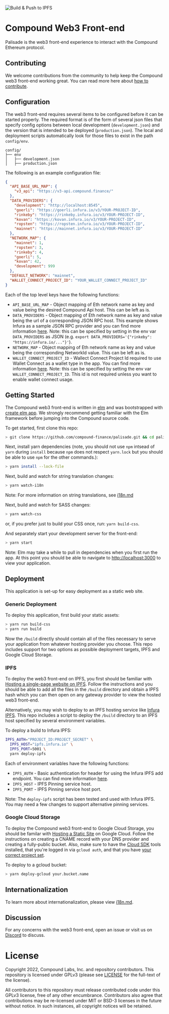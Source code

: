![Build & Push to IPFS](https://github.com/compound-finance/palisade/actions/workflows/build-workflow.yml/badge.svg)

# Compound Web3 Front-end

Palisade is the web3 front-end experience to interact with the Compound Ethereum protocol.

## Contributing

We welcome contributions from the community to help keep the Compound web3 front-end working great. You can read more here about [how to contribute](CONTRIBUTING.md).

## Configuration

The web3 front-end requires several items to be configured before it can be started properly. The required format is of the form of several json files that specify config options between local development (`development.json`) and the version that is intended to be deployed (`production.json`). The local and deployment scripts automatically look for those files to exist in the path `config/env`.

```
config/
├── env
│   ├── development.json
│   ├── production.json
```

The following is an example configuration file:

```json
{
  "API_BASE_URL_MAP": {
    "v3_api": "https://v3-api.compound.finance/"
  },
  "DATA_PROVIDERS": {
    "development": "http://localhost:8545",
    "goerli": "https://goerli.infura.io/v3/YOUR-PROJECT-ID",
    "rinkeby": "https://rinkeby.infura.io/v3/YOUR-PROJECT-ID",
    "kovan": "https://kovan.infura.io/v3/YOUR-PROJECT-ID",
    "ropsten": "https://ropsten.infura.io/v3/YOUR-PROJECT-ID",
    "mainnet": "https://mainnet.infura.io/v3/YOUR-PROJECT-ID"
  },
  "NETWORK_MAP": {
    "mainnet": 1,
    "ropsten": 3,
    "rinkeby": 4,
    "goerli": 5,
    "kovan": 42,
    "development": 999
  },
  "DEFAULT_NETWORK": "mainnet",
  "WALLET_CONNECT_PROJECT_ID": "YOUR_WALLET_CONNECT_PROJECT_ID"
}
```

Each of the top level keys have the following functions:

- `API_BASE_URL_MAP` - Object mapping of Eth network name as key and value being the desired Compound Api host. This can be left as is.
- `DATA_PROVIDERS` - Object mapping of Eth network name as key and value being the url of a corresponding JSON RPC host. This example shows Infura as a sample JSON RPC provider and you can find more information [here](https://infura.io/docs/ethereum). Note: this can be specified by setting in the env var `DATA_PROVIDERS` as JSON (e.g. `export DATA_PROVIDERS='{"rinkeby": "https://infura.io/..."}'`).
- `NETWORK_MAP` - Object mapping of Eth network name as key and value being the corresponding NetworkId value. This can be left as is.
- `WALLET_CONNECT_PROJECT_ID` - Wallect Connect Project Id required to use Wallet Connect as a wallet type in the app. You can find more information [here](https://docs.walletconnect.com/2.0/). Note: this can be specified by setting the env var `WALLET_CONNECT_PROJECT_ID`. This id is not required unless you want to enable wallet connect usage.

## Getting Started

The Compound web3 front-end is written in [elm](http://elm-lang.org/) and was bootstrapped with [create elm app](https://github.com/halfzebra/create-elm-app). We strongly recommend getting familiar with the Elm framework before jumping into the Compound source code.

To get started, first clone this repo:

```bash
> git clone https://github.com/compound-finance/palisade.git && cd palisade
```

Next, install yarn dependencies (note, you should not use `npm` intsead of `yarn` during `install` because `npm` does not respect `yarn.lock` but you should be able to use `npm` for the other commands.):

```bash
> yarn install --lock-file
```

Next, build and watch for string translation changes:

```bash
> yarn watch-i18n
```

Note: For more information on string translations, see [i18n.md](i18n.md)

Next, build and watch for SASS changes:

```bash
> yarn watch-css
```

or, if you prefer just to build your CSS once, run: `yarn build-css`.

And separately start your development server for the front-end:

```bash
> yarn start
```

Note: Elm may take a while to pull in dependencies when you first run the app. At this point you should be able to navigate to [http://localhost:3000](http://localhost:3000) to view your application.

## Deployment

This application is set-up for easy deployment as a static web site.

### Generic Deployment

To deploy this application, first build your static assets:

```bash
> yarn run build-css
> yarn run build
```

Now the `/build` directly should contain all of the files necessary to serve your application from whatever hosting provider you choose. This repo includes support for two options as possible deployment targets, IPFS and Google Cloud Storage.

### IPFS

To deploy the web3 front-end on IPFS, you first should be familiar with [Hosting a single-page website on IPFS](https://docs.ipfs.io/how-to/websites-on-ipfs/single-page-website/). Follow the instructions and you should be able to add all the files in the `/build` directory and obtain a IPFS hash which you can then open on any gateway provider to view the hosted web3 front-end.

Alternatively, you may wish to deploy to an IPFS hosting service like [Infura IPFS](https://infura.io/docs/ipfs#section/Getting-started). This repo includes a script to deploy the `/build` directory to an IPFS host specified by several environment variables.

To deploy a build to Infura IPFS:

```bash
IPFS_AUTH="PROJECT_ID:PROJECT_SECRET" \
  IPFS_HOST="ipfs.infura.io" \
  IPFS_PORT=5001 \
  yarn deploy-ipfs
```

Each of environment variables have the following functions:

- `IPFS_AUTH` - Basic authentication for header for using the Infura IPFS add endpoint. You can find more information [here](https://infura.io/docs/ipfs#section/Authentication).
- `IPFS_HOST` - IPFS Pinning service host.
- `IPFS_PORT` - IPFS Pinning service host port.

Note: The `deploy-ipfs` script has been tested and used with Infura IPFS. You may need a few changes to support alternative pinning services.

### Google Cloud Storage

To deploy the Compound web3 front-end to Google Cloud Storage, you should be familar with [Hosting a Static Site](https://cloud.google.com/storage/docs/hosting-static-website) on Google Cloud. Follow the instructions on creating a CNAME record with your DNS provider and creating a fully-public bucket. Also, make sure to have the [Cloud SDK](https://cloud.google.com/sdk/) tools installed, that you're logged in via `gcloud auth`, and that you have [your correct project set](https://cloud.google.com/sdk/gcloud/reference/config/set).

To deploy to a gcloud bucket:

```bash
> yarn deploy-gcloud your.bucket.name
```

## Internationalization

To learn more about internationalization, please view [i18n.md](i18n.md).

## Discussion

For any concerns with the web3 front-end, open an issue or visit us on [Discord](https://discord.com/invite/compound) to discuss.

# License

Copyright 2022, Compound Labs, Inc. and repository contributors. This repository is licensed under GPLv3 (please see [LICENSE](/LICENSE) for the full-text of the license).

All contributors to this repository must release contributed code under this GPLv3 license, free of any other encumbrance. Contributors also agree that contributions may be re-licensed under MIT or BSD-3 licenses in the future without notice. In such instances, all copyright notices will be retained.
